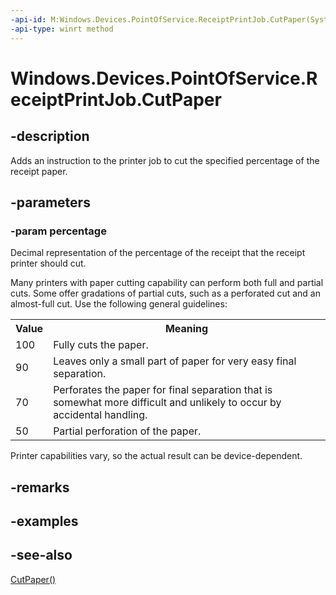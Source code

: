 ```yaml
---
-api-id: M:Windows.Devices.PointOfService.ReceiptPrintJob.CutPaper(System.Double)
-api-type: winrt method
---
```


<!-- Method syntax
public void CutPaper(System.Double percentage)
-->

# Windows.Devices.PointOfService.ReceiptPrintJob.CutPaper

## -description
Adds an instruction to the printer job to cut the specified percentage of the receipt paper.

## -parameters
### -param percentage
Decimal representation of the percentage of the receipt that the receipt printer should cut.

Many printers with paper cutting capability can perform both full and partial cuts. Some offer gradations of partial cuts, such as a perforated cut and an almost-full cut. Use the following general guidelines:

<table>
   <tr><th>Value</th><th>Meaning</th></tr>
   <tr><td>100</td><td>Fully cuts the paper.</td></tr>
   <tr><td>90</td><td>Leaves only a small part of paper for very easy final separation.</td></tr>
   <tr><td>70</td><td>Perforates the paper for final separation that is somewhat more difficult and unlikely to occur by accidental handling.</td></tr>
   <tr><td>50</td><td>Partial perforation of the paper.</td></tr>
</table>

Printer capabilities vary, so the actual result can be device-dependent.

## -remarks

## -examples

## -see-also
[CutPaper()](receiptprintjob_cutpaper_1725234121.md)